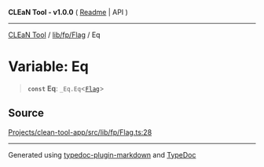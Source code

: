 **CLEaN Tool - v1.0.0** ( [Readme](../../../../README.md) \| API )

***

[CLEaN Tool](../../../../modules.md) / [lib/fp/Flag](../README.md) / Eq

# Variable: Eq

> **`const`** **Eq**: `_Eq.Eq`\<[`Flag`](../interfaces/Flag.md)\>

## Source

[Projects/clean-tool-app/src/lib/fp/Flag.ts:28](https://github.com/yuckyh/clean-tool-app/)

***

Generated using [typedoc-plugin-markdown](https://www.npmjs.com/package/typedoc-plugin-markdown) and [TypeDoc](https://typedoc.org/)
